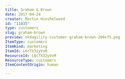 ```yaml
---
title: Graham & Brown
date: 2017-04-24
creator: Martin Hinshelwood
id: "11835"
type: customers
slug: graham-brown
preview: nkdagility-customer-graham-brown-200x75.png
ItemType: customers
ItemKind: marketing
ItemId: L6cTX32yVvM
ResourceId: L6cTX32yVvM
ResourceType: customers
ItemContentOrigin: human

---
```


